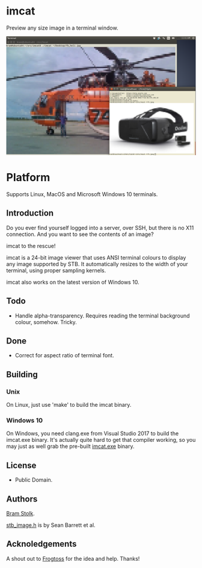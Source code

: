 # imcat

Preview any size image in a terminal window.


![Sample use](images/sampledesktop.png "Sample use.")

# Platform

Supports Linux, MacOS and Microsoft Windows 10 terminals.


## Introduction

Do you ever find yourself logged into a server, over SSH, but there is no X11 connection.
And you want to see the contents of an image?

imcat to the rescue!

imcat is a 24-bit image viewer that uses ANSI terminal colours to display any image supported by STB.
It automatically resizes to the width of your terminal, using proper sampling kernels.

imcat also works on the latest version of Windows 10.

## Todo

* Handle alpha-transparency. Requires reading the terminal background colour, somehow. Tricky.

## Done

* Correct for aspect ratio of terminal font.

## Building

### Unix
On Linux, just use 'make' to build the imcat binary.

### Windows 10
On Windows, you need clang.exe from Visual Studio 2017 to build the imcat.exe binary. It's actually quite hard to get that compiler working, so you may just as well grab the pre-built <A HREF="https://stolk.org/imcat/imcat.exe">imcat.exe</A> binary.

## License

* Public Domain.

## Authors

[Bram Stolk](http://stolk.org).

[stb_image.h](http://nothings.org/stb_image.h) is by Sean Barrett et al.

## Acknoledgements

A shout out to [Frogtoss](http://github.com/mlabbe) for the idea and help. Thanks!

